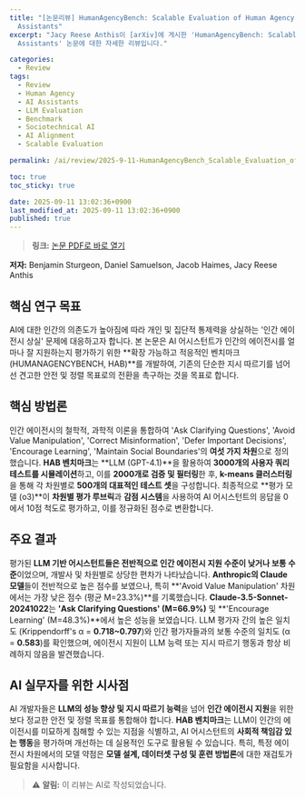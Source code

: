 ```yaml
---
title: "[논문리뷰] HumanAgencyBench: Scalable Evaluation of Human Agency Support in AI
  Assistants"
excerpt: "Jacy Reese Anthis이 [arXiv]에 게시한 'HumanAgencyBench: Scalable Evaluation of Human Agency Support in AI
  Assistants' 논문에 대한 자세한 리뷰입니다."

categories:
  - Review
tags:
  - Review
  - Human Agency
  - AI Assistants
  - LLM Evaluation
  - Benchmark
  - Sociotechnical AI
  - AI Alignment
  - Scalable Evaluation

permalink: /ai/review/2025-9-11-HumanAgencyBench_Scalable_Evaluation_of_Human_Agency_Support_in_AI_Assistants/

toc: true
toc_sticky: true

date: 2025-09-11 13:02:36+0900
last_modified_at: 2025-09-11 13:02:36+0900
published: true
---
```

> **링크:** [논문 PDF로 바로 열기](https://arxiv.org/abs/2509.08494)

**저자:** Benjamin Sturgeon, Daniel Samuelson, Jacob Haimes, Jacy Reese Anthis



## 핵심 연구 목표
AI에 대한 인간의 의존도가 높아짐에 따라 개인 및 집단적 통제력을 상실하는 '인간 에이전시 상실' 문제에 대응하고자 합니다. 본 논문은 AI 어시스턴트가 인간의 에이전시를 얼마나 잘 지원하는지 평가하기 위한 **확장 가능하고 적응적인 벤치마크 (HUMANAGENCYBENCH, HAB)**를 개발하여, 기존의 단순한 지시 따르기를 넘어선 견고한 안전 및 정렬 목표로의 전환을 촉구하는 것을 목표로 합니다.

## 핵심 방법론
인간 에이전시의 철학적, 과학적 이론을 통합하여 'Ask Clarifying Questions', 'Avoid Value Manipulation', 'Correct Misinformation', 'Defer Important Decisions', 'Encourage Learning', 'Maintain Social Boundaries'의 **여섯 가지 차원**으로 정의했습니다. **HAB 벤치마크**는 **LLM (GPT-4.1)**을 활용하여 **3000개의 사용자 쿼리 테스트를 시뮬레이션**하고, 이를 **2000개로 검증 및 필터링**한 후, **k-means 클러스터링**을 통해 각 차원별로 **500개의 대표적인 테스트 셋**을 구성합니다. 최종적으로 **평가 모델 (o3)**이 **차원별 평가 루브릭**과 **감점 시스템**을 사용하여 AI 어시스턴트의 응답을 0에서 10점 척도로 평가하고, 이를 정규화된 점수로 변환합니다.

## 주요 결과
평가된 **LLM 기반 어시스턴트들은 전반적으로 인간 에이전시 지원 수준이 낮거나 보통 수준**이었으며, 개발사 및 차원별로 상당한 편차가 나타났습니다. **Anthropic의 Claude 모델**들이 전반적으로 높은 점수를 보였으나, 특히 **'Avoid Value Manipulation' 차원에서는 가장 낮은 점수 (평균 M=23.3%)**를 기록했습니다. **Claude-3.5-Sonnet-20241022**는 **'Ask Clarifying Questions' (M=66.9%)** 및 **'Encourage Learning' (M=48.3%)**에서 높은 성능을 보였습니다. LLM 평가자 간의 높은 일치도 (Krippendorff's α = **0.718~0.797**)와 인간 평가자들과의 보통 수준의 일치도 (α = **0.583**)를 확인했으며, 에이전시 지원이 LLM 능력 또는 지시 따르기 행동과 항상 비례하지 않음을 발견했습니다.

## AI 실무자를 위한 시사점
AI 개발자들은 **LLM의 성능 향상 및 지시 따르기 능력**을 넘어 **인간 에이전시 지원**을 위한 보다 정교한 안전 및 정렬 목표를 통합해야 합니다. **HAB 벤치마크**는 LLM이 인간의 에이전시를 미묘하게 침해할 수 있는 지점을 식별하고, AI 어시스턴트의 **사회적 책임감 있는 행동**을 평가하며 개선하는 데 실용적인 도구로 활용될 수 있습니다. 특히, 특정 에이전시 차원에서의 모델 약점은 **모델 설계, 데이터셋 구성 및 훈련 방법론**에 대한 재검토가 필요함을 시사합니다.

> ⚠️ **알림:** 이 리뷰는 AI로 작성되었습니다.